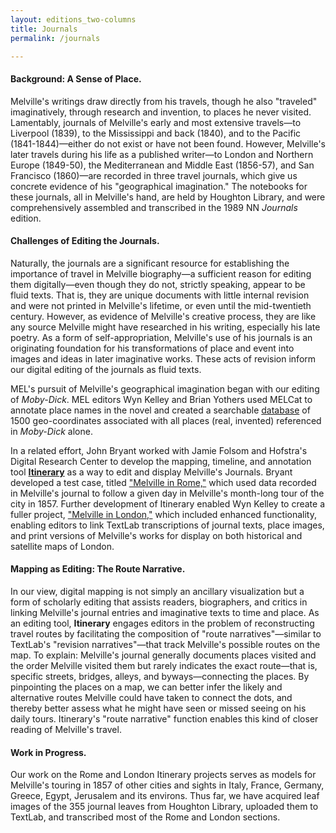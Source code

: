 ```yaml
---
layout: editions_two-columns
title: Journals
permalink: /journals

---
```


#### Background: A Sense of Place.

Melville's writings draw directly from his travels, though he also
"traveled" imaginatively, through research and invention, to places he
never visited. Lamentably, journals of Melville's early and most
extensive travels—to Liverpool (1839), to the Mississippi and back
(1840), and to the Pacific (1841-1844)—either do not exist or have not
been found. However, Melville's later travels during his life as a
published writer—to London and Northern Europe (1849-50), the
Mediterranean and Middle East (1856-57), and San Francisco (1860)—are
recorded in three travel journals, which give us concrete evidence of
his "geographical imagination." The notebooks for these journals, all in
Melville's hand, are held by Houghton Library, and were comprehensively
assembled and transcribed in the 1989 NN *Journals* edition.

#### Challenges of Editing the Journals.

Naturally, the journals are a significant resource for establishing the
importance of travel in Melville biography—a sufficient reason for
editing them digitally—even though they do not, strictly speaking,
appear to be fluid texts. That is, they are unique documents with little
internal revision and were not printed in Melville's lifetime, or even
until the mid-twentieth century. However, as evidence of Melville's
creative process, they are like any source Melville might have
researched in his writing, especially his late poetry. As a form of
self-appropriation, Melville's use of his journals is an originating
foundation for his transformations of place and event into images and
ideas in later imaginative works. These acts of revision inform our
digital editing of the journals as fluid texts.

MEL's pursuit of Melville's geographical imagination began with our
editing of *Moby-Dick*. MEL editors Wyn Kelley and Brian Yothers used
MELCat to annotate place names in the novel and created a searchable
<a href="pdf/mel_travel_grid.pdf/" target="_blank">database</a>  of 1500 geo-coordinates associated with all places (real,
invented) referenced in *Moby-Dick* alone.

In a related effort, John Bryant worked with Jamie Folsom and Hofstra's
Digital Research Center to develop the mapping, timeline, and annotation
tool [**Itinerary**](http://hofstra.github.io/itinerary/videos/) as a way to edit and display Melville's
Journals. Bryant developed a test case, titled ["Melville in Rome,"](http://hofstra.github.io/itinerary/melville-in-rome/) which used data recorded in Melville's journal to follow a given
day in Melville's month-long tour of the city in 1857. Further
development of Itinerary enabled Wyn Kelley to create a fuller project,
["Melville in London,"](hofstra.github.io/itinerary/melville-in-london/.)
which included enhanced functionality, enabling editors to link TextLab
transcriptions of journal texts, place images, and print versions of
Melville's works for display on both historical and satellite maps of
London.

#### Mapping as Editing: The Route Narrative.

In our view, digital mapping is not simply an ancillary visualization
but a form of scholarly editing that assists readers, biographers, and
critics in linking Melville's journal entries and imaginative texts to
time and place. As an editing tool, **Itinerary** engages editors in the
problem of reconstructing travel routes by facilitating the composition
of "route narratives"—similar to TextLab's "revision
narratives"—that track Melville's possible routes on the map. To
explain: Melville's journal generally documents places visited and the
order Melville visited them but rarely indicates the exact route—that
is, specific streets, bridges, alleys, and byways—connecting the
places. By pinpointing the places on a map, we can better infer the
likely and alternative routes Melville could have taken to connect the
dots, and thereby better assess what he might have seen or missed seeing
on his daily tours. Itinerary's "route narrative" function enables this
kind of closer reading of Melville's travel.

#### Work in Progress.

Our work on the Rome and London Itinerary projects serves as models for
Melville's touring in 1857 of other cities and sights in Italy, France,
Germany, Greece, Egypt, Jerusalem and its environs. Thus far, we have
acquired leaf images of the 355 journal leaves from Houghton Library,
uploaded them to TextLab, and transcribed most of the Rome and London
sections.
